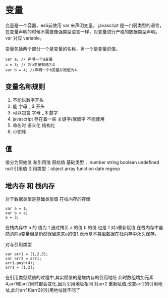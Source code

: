 # 变量
变量是一个容器，es6前使用 var 来声明变量。
javascript 是一门弱类型的语言，在变量声明的时候不需要像强类型语言一样，对变量进行严格的数据类型声明。var 对应 variable。

变量包括两个部分一个是变量的名称，另一个是变量的值。

```
var a; // 声明一个a变量
a = 3; // 将a变量赋值为3
var b = 4; //声明一个b变量并赋值为4.
```

## 变量名称规则

1. 不能以数字开头
2. 能 字母 _  $ 开头
3. 可以包含 字母 _ $ 数字
4. javascript 存在着一些 关键字/保留字 不能使用
5. 命名时 语义化 结构化 
6. 小驼峰

## 值

值分为原始值 和引用值
原始值 基础类型： number string boolean undefined null 
引用值 引用类型：object array function date regexp

## 堆内存 和 栈内存

对于数据类型是基础类型值 在栈内存的存储

```
var a = 1;
var b = a;
a = 3; 
```
在栈内存中 a 的 值为 1
通过拷贝 a 的值 b 的值 也是 1
对a重新赋值,在栈内存中虽然清除a变量但是仍然保留原来a的值1,表示基本类型数据在栈内存中永久保存。

对与引用类型
```
var arr1 = [1,2,3];
var arr2 = arr1; 
arr1.push(4);
arr1 = [1,2]; 
```
在引用类型赋值的过程中,其实赋值的是堆内存的引用地址
此时数组增加元素4,arr1和arr2同时都会变化,因为引用地址相同
对arr2 重新赋值,改变arr2的引用地址,此时arr1和arr2的引用地址就不同了